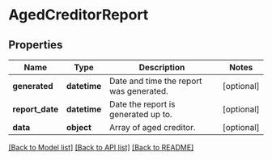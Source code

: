 # AgedCreditorReport

## Properties
Name | Type | Description | Notes
------------ | ------------- | ------------- | -------------
**generated** | **datetime** | Date and time the report was generated. | [optional] 
**report_date** | **datetime** | Date the report is generated up to. | [optional] 
**data** | **object** | Array of aged creditor. | [optional] 

[[Back to Model list]](../README.md#documentation-for-models) [[Back to API list]](../README.md#documentation-for-api-endpoints) [[Back to README]](../README.md)

